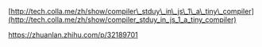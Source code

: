[http://tech.colla.me/zh/show/compiler\_stduy\_in\_js\_1\_a\_tiny\_compiler](http://tech.colla.me/zh/show/compiler_stduy_in_js_1_a_tiny_compiler)

https://zhuanlan.zhihu.com/p/32189701


